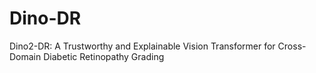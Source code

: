 # Dino-DR
Dino2-DR: A Trustworthy and Explainable Vision Transformer for Cross-Domain Diabetic Retinopathy Grading
